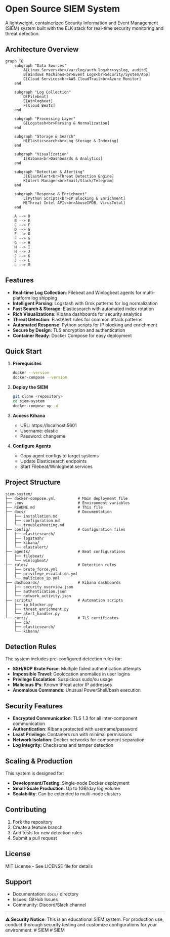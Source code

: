 # Open Source SIEM System

A lightweight, containerized Security Information and Event Management (SIEM) system built with the ELK stack for real-time security monitoring and threat detection.

## Architecture Overview

```mermaid
graph TB
    subgraph "Data Sources"
        A[Linux Servers<br>/var/log/auth.log<br>syslog, auditd]
        B[Windows Machines<br>Event Logs<br>Security/System/App]
        C[Cloud Services<br>AWS CloudTrail<br>Azure Monitor]
    end
    
    subgraph "Log Collection"
        D[Filebeat]
        E[Winlogbeat]
        F[Cloud Beats]
    end
    
    subgraph "Processing Layer"
        G[Logstash<br>Parsing & Normalization]
    end
    
    subgraph "Storage & Search"
        H[Elasticsearch<br>Log Storage & Indexing]
    end
    
    subgraph "Visualization"
        I[Kibana<br>Dashboards & Analytics]
    end
    
    subgraph "Detection & Alerting"
        J[ElastAlert<br>Threat Detection Engine]
        K[Alert Manager<br>Email/Slack/Telegram]
    end
    
    subgraph "Response & Enrichment"
        L[Python Scripts<br>IP Blocking & Enrichment]
        M[Threat Intel APIs<br>AbuseIPDB, VirusTotal]
    end
    
    A --> D
    B --> E
    C --> F
    D --> G
    E --> G
    F --> G
    G --> H
    H --> I
    H --> J
    J --> K
    J --> L
    L --> M
```

## Features

- **Real-time Log Collection**: Filebeat and Winlogbeat agents for multi-platform log shipping
- **Intelligent Parsing**: Logstash with Grok patterns for log normalization
- **Fast Search & Storage**: Elasticsearch with automated index rotation
- **Rich Visualizations**: Kibana dashboards for security analytics
- **Threat Detection**: ElastAlert rules for common attack patterns
- **Automated Response**: Python scripts for IP blocking and enrichment
- **Secure by Design**: TLS encryption and authentication
- **Container Ready**: Docker Compose for easy deployment

## Quick Start

1. **Prerequisites**
   ```bash
   docker --version
   docker-compose --version
   ```

2. **Deploy the SIEM**
   ```bash
   git clone <repository>
   cd siem-system
   docker-compose up -d
   ```

3. **Access Kibana**
   - URL: https://localhost:5601
   - Username: elastic
   - Password: changeme

4. **Configure Agents**
   - Copy agent configs to target systems
   - Update Elasticsearch endpoints
   - Start Filebeat/Winlogbeat services

## Project Structure

```
siem-system/
├── docker-compose.yml          # Main deployment file
├── .env                        # Environment variables
├── README.md                   # This file
├── docs/                       # Documentation
│   ├── installation.md
│   ├── configuration.md
│   └── troubleshooting.md
├── config/                     # Configuration files
│   ├── elasticsearch/
│   ├── logstash/
│   ├── kibana/
│   └── elastalert/
├── agents/                     # Beat configurations
│   ├── filebeat/
│   └── winlogbeat/
├── rules/                      # Detection rules
│   ├── brute_force.yml
│   ├── privilege_escalation.yml
│   └── malicious_ip.yml
├── dashboards/                 # Kibana dashboards
│   ├── security_overview.json
│   ├── authentication.json
│   └── network_activity.json
├── scripts/                    # Automation scripts
│   ├── ip_blocker.py
│   ├── threat_enrichment.py
│   └── alert_handler.py
└── certs/                      # TLS certificates
    ├── ca/
    ├── elasticsearch/
    └── kibana/
```

## Detection Rules

The system includes pre-configured detection rules for:

- **SSH/RDP Brute Force**: Multiple failed authentication attempts
- **Impossible Travel**: Geolocation anomalies in user logins
- **Privilege Escalation**: Suspicious sudo/su usage
- **Malicious IPs**: Known threat actor IP addresses
- **Anomalous Commands**: Unusual PowerShell/bash execution

## Security Features

- **Encrypted Communication**: TLS 1.3 for all inter-component communication
- **Authentication**: Kibana protected with username/password
- **Least Privilege**: Containers run with minimal permissions
- **Network Isolation**: Docker networks for component separation
- **Log Integrity**: Checksums and tamper detection

## Scaling & Production

This system is designed for:
- **Development/Testing**: Single-node Docker deployment
- **Small-Scale Production**: Up to 1GB/day log volume
- **Scalability**: Can be extended to multi-node clusters

## Contributing

1. Fork the repository
2. Create a feature branch
3. Add tests for new detection rules
4. Submit a pull request

## License

MIT License - See LICENSE file for details

## Support

- Documentation: `docs/` directory
- Issues: GitHub Issues
- Community: Discord/Slack channel

---

**⚠️ Security Notice**: This is an educational SIEM system. For production use, conduct thorough security testing and customize configurations for your environment.
#   S I E M  
 #   S I E M  
 